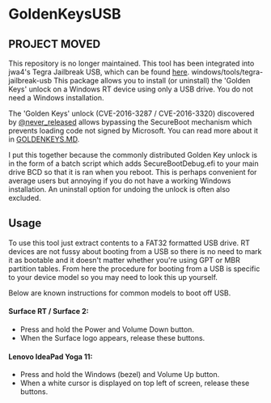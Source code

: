 # GoldenKeysUSB

## PROJECT MOVED
This repository is no longer maintained. This tool has been integrated into jwa4's Tegra Jailbreak USB, which can be found [here]([https://windows-rt-devices.gitbook.io/windows/tools/tegra-jailbreak-usb).
windows/tools/tegra-jailbreak-usb
This package allows you to install (or uninstall) the 'Golden Keys' unlock on a Windows RT device using only a USB drive. You do not need a Windows installation.

The 'Golden Keys' unlock (CVE-2016-3287 / CVE-2016-3320) discovered by [@never_released](https://twitter.com/never_released) allows bypassing the SecureBoot mechanism which prevents loading code not signed by Microsoft. You can read more about it in [GOLDENKEYS.MD](https://github.com/lgibson02/GoldenKeysUSB/blob/master/GOLDENKEYS.md).

I put this together because the commonly distributed Golden Key unlock is in the form of a batch script which adds SecureBootDebug.efi to your main drive BCD so that it is ran when you reboot. This is perhaps convenient for average users but annoying if you do not have a working Windows installation. An uninstall option for undoing the unlock is often also excluded. 

## Usage
To use this tool just extract contents to a FAT32 formatted USB drive.  RT devices are not fussy about booting from a USB so there is no need to mark it as bootable and it doesn't matter whether you're using GPT or MBR partition tables. From here the procedure for booting from a USB is specific to your device model so you may need to look this up yourself.  

Below are known instructions for common models to boot off USB.

#### Surface RT / Surface 2:

- Press and hold the Power and Volume Down button.
- When the Surface logo appears, release these buttons.

#### Lenovo IdeaPad Yoga 11:

- Press and hold the Windows (bezel) and Volume Up button.
- When a white cursor is displayed on top left of screen, release these buttons.
